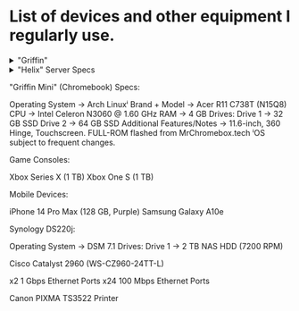 # List of devices and other equipment I regularly use.

<details>
<summary>"Griffin"</summary>

## "**Griffin**" Gaming PC →


| Component          | Current                     |
| ------------------ | --------------------------- |
| Operating System → | Windows 11 Pro              |
| Motherboard      → | ASRock A620M-C              |
| CPU              → | AMD Ryzen 5 7600 @ 5.1 GHZ  |
| GPU              → | AMD RX 7600 (8 GB)          |
| RAM              → | 16 GB DDR5 @ 6000 MHz       |

Drive Layout:
| Drive      | Drive Info       |
| ---------- | ---------------- |
| Drive 1  → | 1 TB NVMe        |
| Drive 2  → | 1 TB SSD         |
| Drive 3  → | 1 TB SSD         |
| Drive 4  → | 1 TB SSD         |

</details>

<details>
<summary>"Helix" Server Specs</summary>



</details>

"Griffin Mini" (Chromebook) Specs:

Operating System → Arch Linuxⁱ
Brand + Model → Acer R11 C738T (N15Q8)
CPU → Intel Celeron N3060 @ 1.60 GHz
RAM → 4 GB
Drives:
Drive 1 → 32 GB SSD
Drive 2 → 64 GB SSD
Additional Features/Notes → 11.6-inch, 360 Hinge, Touchscreen.
FULL-ROM flashed from MrChromebox.tech
ⁱOS subject to frequent changes.

Game Consoles:

Xbox Series X (1 TB)
Xbox One S (1 TB)

Mobile Devices:
        
iPhone 14 Pro Max (128 GB, Purple)
Samsung Galaxy A10e

Synology DS220j:
        
Operating System → DSM 7.1
Drives:
Drive 1 → 2 TB NAS HDD (7200 RPM)

Cisco Catalyst 2960 (WS-CZ960-24TT-L)
        
x2 1 Gbps Ethernet Ports
x24 100 Mbps Ethernet Ports

Canon PIXMA TS3522 Printer
